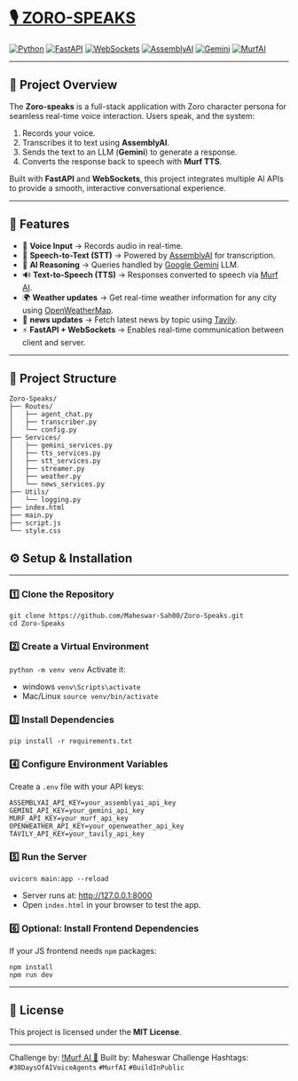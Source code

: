 # [🎙️ ZORO-SPEAKS]((https://github.com/Maheswar-Sah00/Zoro-Speaks))
[![Python](https://img.shields.io/badge/-Python-3776AB?style=flat-square&logo=python&logoColor=white)](https://www.python.org/)
[![FastAPI](https://img.shields.io/badge/-FastAPI-009688?style=flat-square&logo=fastapi&logoColor=white)](https://fastapi.tiangolo.com/)
[![WebSockets](https://img.shields.io/badge/-WebSockets-000000?style=flat-square&logo=websocket&logoColor=white)](https://developer.mozilla.org/en-US/docs/Web/API/WebSockets_API)
[![AssemblyAI](https://img.shields.io/badge/-AssemblyAI-000000?style=flat-square&logo=assemblyai&logoColor=white)](https://www.assemblyai.com/)
[![Gemini](https://img.shields.io/badge/-Gemini-6CC24A?style=flat-square)](https://developers.google.com/)
[![MurfAI](https://img.shields.io/badge/-MurfAI-FF6F61?style=flat-square&logo=murf&logoColor=white)](https://murf.ai/)

---

## 📌 Project Overview

The **Zoro-speaks** is a full-stack application with Zoro character persona for seamless real-time voice interaction. Users speak, and the system:

1. Records your voice.
2. Transcribes it to text using **AssemblyAI**.
3. Sends the text to an LLM (**Gemini**) to generate a response.
4. Converts the response back to speech with **Murf TTS**.

Built with **FastAPI** and **WebSockets**, this project integrates multiple AI APIs to provide a smooth, interactive conversational experience.

---

## 🚀 Features

- 🎤 **Voice Input** → Records audio in real-time.  
- 📝 **Speech-to-Text (STT)** → Powered by [AssemblyAI](https://www.assemblyai.com/) for transcription.  
- 🧠 **AI Reasoning** → Queries handled by [Google Gemini](https://developers.google.com/) LLM.  
- 🔊 **Text-to-Speech (TTS)** → Responses converted to speech via [Murf AI](https://murf.ai/).  
- 🌍 **Weather updates** → Get real-time weather information for any city using [OpenWeatherMap](https://openweathermap.org/).   
- 📂 **news updates** → Fetch latest news by topic using [Tavily](https://tavily.com/).
- ⚡ **FastAPI + WebSockets** → Enables real-time communication between client and server.  

---

## 📂 Project Structure
```
Zoro-Speaks/
├── Routes/
│   ├── agent_chat.py
│   ├── transcriber.py
│   └── config.py
├── Services/
│   ├── gemini_services.py
│   ├── tts_services.py
│   ├── stt_services.py
│   ├── streamer.py
│   ├── weather.py
│   └── news_services.py
├── Utils/
│   └── logging.py
├── index.html
├── main.py
├── script.js
└── style.css
```
## ⚙️ Setup & Installation
---
### 1️⃣ Clone the Repository
```
git clone https://github.com/Maheswar-Sah00/Zoro-Speaks.git
cd Zoro-Speaks
```

### 2️⃣ Create a Virtual Environment
` python -m venv venv `
Activate it:
- windows
  `venv\Scripts\activate`
- Mac/Linux
  `source venv/bin/activate`

### 3️⃣ Install Dependencies
`pip install -r requirements.txt`

### 4️⃣ Configure Environment Variables
Create a  `.env` file with your API keys:
```
ASSEMBLYAI_API_KEY=your_assemblyai_api_key
GEMINI_API_KEY=your_gemini_api_key
MURF_API_KEY=your_murf_api_key
OPENWEATHER_API_KEY=your_openweather_api_key
TAVILY_API_KEY=your_tavily_api_key
```

### 5️⃣ Run the Server
`uvicorn main:app --reload`
- Server runs at: http://127.0.0.1:8000
- Open `index.html` in your browser to test the app.
  
### 6️⃣ Optional: Install Frontend Dependencies
If your JS frontend needs `npm` packages:
```
npm install
npm run dev
```
---

## 📜 License
This project is licensed under the **MIT License**.

---
Challenge by: [!Murf AI 🎵](https://murf.ai/)
Built by: Maheswar
Challenge Hashtags: `#30DaysOfAIVoiceAgents` `#MurfAI` `#BuildInPublic`

